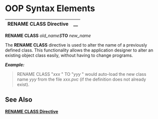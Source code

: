 # OOP Syntax Elements

**RENAME CLASS Directive** |  **__**  
---|---  
  
**RENAME CLASS** _old_name$_**TO** _new_name_

The **RENAME CLASS** directive is used to alter the name of a previously defined class. This functionality allows the application designer to alter an existing object class easily, without having to change programs.

**_Example:_**

> RENAME CLASS "_xxx_ " TO "_yyy_ " would auto-load the new class name _yyy_ from the file _xxx.pvc_ (if the definition does not already exist).

## See Also

**[RENAME CLASS Directive](../../../directives/rename_class.md)**
